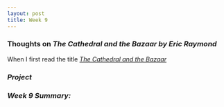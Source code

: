 ```yaml
---
layout: post
title: Week 9
---
```

### **Thoughts on _The Cathedral and the Bazaar by Eric Raymond_**  
When I first read the title [_The Cathedral and the Bazaar_](http://www.catb.org/~esr/writings/cathedral-bazaar/cathedral-bazaar/index.html)

### **_Project_**  
### **_Week 9 Summary:_** 
<!--
I made a contribution to OpenStreet Map. 
    Summarize your impressions about the Eric Raymond's The Cathedral and the Bazaar. In particular, what are the three concepts from that book that most impressed you?
    Describe the project you chose to work on, why you have decided to work on it, and write about the progress you are making in selecting an issue that you want to fix in this project.

-->
